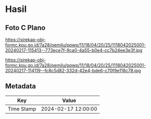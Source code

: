 # Hasil

## Foto C Plano

https://sirekap-obj-formc.kpu.go.id/7a28/pemilu/ppwp/11/18/04/20/25/1118042025001-20240217-115413--773ece7f-9ca0-4a55-b0e4-cc7b24ee3e3f.jpg

https://sirekap-obj-formc.kpu.go.id/7a28/pemilu/ppwp/11/18/04/20/25/1118042025001-20240217-114119--fc8c5d82-332d-42e4-bde6-c70f9e118c78.jpg


## Metadata

| Key        | Value               |
| ---------- | ------------------- |
| Time Stamp | 2024-02-17 12:00:00 |



